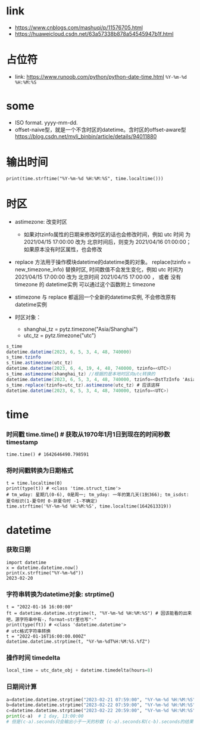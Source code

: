 # link
- https://www.cnblogs.com/mashuqi/p/11576705.html
- https://huaweicloud.csdn.net/63a57338b878a54545947b1f.html
# 占位符
- link: https://www.runoob.com/python/python-date-time.html
`%Y-%m-%d %H:%M:%S`
# some
-  ISO format.  yyyy-mm-dd.
- offset-naive型，就是一个不含时区的datetime。含时区的offset-aware型 https://blog.csdn.net/myli_binbin/article/details/94011880
# 输出时间
`print(time.strftime("%Y-%m-%d %H:%M:%S", time.localtime()))`

# 时区
- astimezone: 改变时区
    - 如果对tzinfo属性的日期来修改时区的话也会修改时间，例如 utc 时间 为 2021/04/15 17:00:00 改为 北京时间后，则变为 2021/04/16 01:00:00；如果原本没有时区属性，也会修改
- replace 方法用于操作模块datetime的datetime类的对象。 replace(tzinfo = new_timezone_info) 替换时区, 时间数值不会发生变化，例如 utc 时间为 2021/04/15 17:00:00 改为 北京时间 2021/04/15 17:00:00 ， 或者 没有timezone 的 datetime实例 可以通过这个函数附上 timezone
- stimezone 与 replace 都返回一个全新的datetime实例, 不会修改原有datetime实例

- 时区对象：
    - shanghai_tz = pytz.timezone("Asia/Shanghai")
    - utc_tz = pytz.timezone("utc")
```cs
s_time
datetime.datetime(2023, 6, 5, 3, 4, 48, 740000)
s_time.tzinfo
s_time.astimezone(utc_tz)
datetime.datetime(2023, 6, 4, 19, 4, 48, 740000, tzinfo=<UTC>)
s_time.astimezone(shanghai_tz) //根据的是本地时区向utc转换的
datetime.datetime(2023, 6, 5, 3, 4, 48, 740000, tzinfo=<DstTzInfo 'Asia/Shanghai' CST+8:00:00 STD>)
s_time.replace(tzinfo=utc_tz).astimezone(utc_tz) # 应该这样
datetime.datetime(2023, 6, 5, 3, 4, 48, 740000, tzinfo=<UTC>)
```
# time 
### 时间戳 time.time() # 获取从1970年1月1日到现在的时间秒数 timestamp
```
time.time() # 1642646490.798591
```

### 将时间戳转换为日期格式
```
t = time.localtime(0)
print(type(t)) # <class 'time.struct_time'>
# tm_wday: 星期几(0-6), 0是周一; tm_yday: 一年的第几天(1到366); tm_isdst: 夏令标识(1-夏令时 0-非夏令时 -1-不确定)
time.strftime('%Y-%m-%d %H:%M:%S', time.localtime(1642613319))
```

# datetime
### 获取日期
```
import datetime
x = datetime.datetime.now()
print(x.strftime("%Y-%m-%d"))
2023-02-20
```
### 字符串转换为datetime对象: strptime()
```
t = "2022-01-16 16:00:00"
ft = datetime.datetime.strptime(t, "%Y-%m-%d %H:%M:%S") # 因该能看的出来吧，源字符串中有-，format—str里也写"-"
print(type(ft)) # <class 'datetime.datetime'>
# utc格式字符串转换
t = "2022-01-16T16:00:00.000Z"
datetime.datetime.strptime(t, "%Y-%m-%dT%H:%M:%S.%fZ")
```
### 操作时间 timedelta 
```python
local_time = utc_date_obj + datetime.timedelta(hours=8)
```
### 日期间计算
```python
a=datetime.datetime.strptime("2023-02-21 07:59:00", "%Y-%m-%d %H:%M:%S")  # 也可以是datetime.datetime()对象
b=datetime.datetime.strptime("2023-02-22 07:59:00", "%Y-%m-%d %H:%M:%S")
c=datetime.datetime.strptime("2023-02-22 20:59:00", "%Y-%m-%d %H:%M:%S")
print(c-a)  # 1 day, 13:00:00 
# 但是(c-a).seconds只会输出小于一天的秒数 (c-a).seconds和(c-b).seconds的结果一样
```